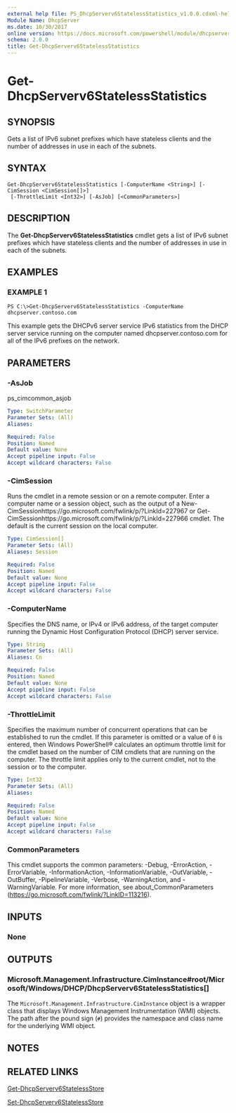```yaml
---
external help file: PS_DhcpServerv6StatelessStatistics_v1.0.0.cdxml-help.xml
Module Name: DhcpServer
ms.date: 10/30/2017
online version: https://docs.microsoft.com/powershell/module/dhcpserver/get-dhcpserverv6statelessstatistics?view=windowsserver2012r2-ps&wt.mc_id=ps-gethelp
schema: 2.0.0
title: Get-DhcpServerv6StatelessStatistics
---
```


# Get-DhcpServerv6StatelessStatistics

## SYNOPSIS
Gets a list of IPv6 subnet prefixes which have stateless clients and the number of addresses in use in each of the subnets.

## SYNTAX

```
Get-DhcpServerv6StatelessStatistics [-ComputerName <String>] [-CimSession <CimSession[]>]
 [-ThrottleLimit <Int32>] [-AsJob] [<CommonParameters>]
```

## DESCRIPTION
The **Get-DhcpServerv6StatelessStatistics** cmdlet gets a list of IPv6 subnet prefixes which have stateless clients and the number of addresses in use in each of the subnets.

## EXAMPLES

### EXAMPLE 1
```
PS C:\>Get-DhcpServerv6StatelessStatistics -ComputerName dhcpserver.contoso.com
```

This example gets the DHCPv6 server service IPv6 statistics from the DHCP server service running on the computer named dhcpserver.contoso.com for all of the IPv6 prefixes on the network.

## PARAMETERS

### -AsJob
ps_cimcommon_asjob

```yaml
Type: SwitchParameter
Parameter Sets: (All)
Aliases: 

Required: False
Position: Named
Default value: None
Accept pipeline input: False
Accept wildcard characters: False
```

### -CimSession
Runs the cmdlet in a remote session or on a remote computer.
Enter a computer name or a session object, such as the output of a New-CimSessionhttps://go.microsoft.com/fwlink/p/?LinkId=227967 or Get-CimSessionhttps://go.microsoft.com/fwlink/p/?LinkId=227966 cmdlet.
The default is the current session on the local computer.

```yaml
Type: CimSession[]
Parameter Sets: (All)
Aliases: Session

Required: False
Position: Named
Default value: None
Accept pipeline input: False
Accept wildcard characters: False
```

### -ComputerName
Specifies the DNS name, or IPv4 or IPv6 address, of the target computer running the Dynamic Host Configuration Protocol (DHCP) server service.

```yaml
Type: String
Parameter Sets: (All)
Aliases: Cn

Required: False
Position: Named
Default value: None
Accept pipeline input: False
Accept wildcard characters: False
```

### -ThrottleLimit
Specifies the maximum number of concurrent operations that can be established to run the cmdlet.
If this parameter is omitted or a value of `0` is entered, then Windows PowerShell® calculates an optimum throttle limit for the cmdlet based on the number of CIM cmdlets that are running on the computer.
The throttle limit applies only to the current cmdlet, not to the session or to the computer.

```yaml
Type: Int32
Parameter Sets: (All)
Aliases: 

Required: False
Position: Named
Default value: None
Accept pipeline input: False
Accept wildcard characters: False
```

### CommonParameters
This cmdlet supports the common parameters: -Debug, -ErrorAction, -ErrorVariable, -InformationAction, -InformationVariable, -OutVariable, -OutBuffer, -PipelineVariable, -Verbose, -WarningAction, and -WarningVariable. For more information, see about_CommonParameters (https://go.microsoft.com/fwlink/?LinkID=113216).

## INPUTS

### None

## OUTPUTS

### Microsoft.Management.Infrastructure.CimInstance#root/Microsoft/Windows/DHCP/DhcpServerv6StatelessStatistics[]
The `Microsoft.Management.Infrastructure.CimInstance` object is a wrapper class that displays Windows Management Instrumentation (WMI) objects.
The path after the pound sign (`#`) provides the namespace and class name for the underlying WMI object.

## NOTES

## RELATED LINKS

[Get-DhcpServerv6StatelessStore](./Get-DhcpServerv6StatelessStore.md)

[Set-DhcpServerv6StatelessStore](./Set-DhcpServerv6StatelessStore.md)

